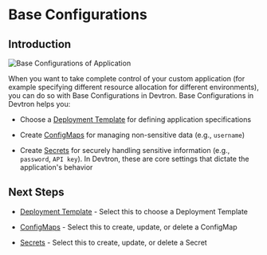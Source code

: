 # Base Configurations

## Introduction

![Base Configurations of Application](https://devtron-public-asset.s3.us-east-2.amazonaws.com/images/creating-application/deployment-template/base-config-main.jpg)

When you want to take complete control of your custom application (for example specifying different resource allocation for different environments), you can do so with Base Configurations in Devtron. Base Configurations in Devtron helps you: 

* Choose a [Deployment Template](../../../reference/glossary.md#base-deployment-template) for defining application specifications

* Create [ConfigMaps](../../../reference/glossary.md#configmaps) for managing non-sensitive data (e.g., `username`)

* Create [Secrets](../../../reference/glossary.md#secrets) for securely handling sensitive information (e.g., `password`, `API key`). In Devtron, these are core settings that dictate the application's behavior

## Next Steps

* [Deployment Template](deployment-template.md) - Select this to choose a Deployment Template

* [ConfigMaps](config-maps.md) - Select this to create, update, or delete a ConfigMap

* [Secrets](secrets.md) - Select this to create, update, or delete a Secret